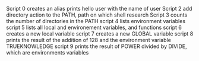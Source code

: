 Script 0 creates an alias
 prints hello user with the name of user
Script 2 add directory action to the PATH, path on which shell research
Script 3 counts the number of directories in the PATH
script 4 lists environment variables
script 5 lists all local and environement variables, and functions
script 6 creates a new local variable
script 7 creates a new GLOBAL variable
script 8 prints the result of the addition of 128 and the environment variable TRUEKNOWLEDGE
script 9 prints the result of POWER divided by DIVIDE, which are environments variables
